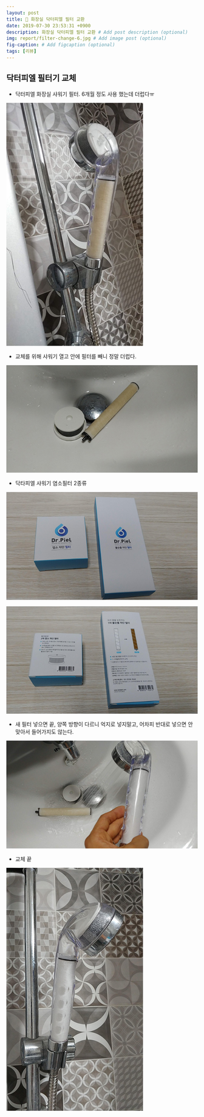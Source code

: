 ```yaml
---
layout: post
title: 🔎 화장실 닥터피엘 필터 교환
date: 2019-07-30 23:53:31 +0900
description: 화장실 닥터피엘 필터 교환 # Add post description (optional)
img: report/filter-change-6.jpg # Add image post (optional)
fig-caption: # Add figcaption (optional)
tags: [리뷰]
---
```



## 닥터피엘 필터기 교체

- 닥터피엘 화장실 샤워기 필터. 6개월 정도 사용 했는데 더럽다ㅠ

![filter-change-1.jpg](/img/in-post/filter-change-1.jpg)


- 교체를 위해 샤워기 열고 안에 필터를 빼니 정말 더럽다.

![filter-change-2.jpg](/img/in-post/filter-change-2.jpg)

- 닥타피엘 샤워기 염소필터 2종류

![filter-change-3.jpg](/img/in-post/filter-change-3.jpg)

![filter-change-4.jpg](/img/in-post/filter-change-4.jpg)


- 새 필터 넣으면  끝, 양쪽 방향이 다르니 억지로 넣지말고, 어차피 반대로 넣으면 안맞아서 들어가지도 않는다. 

![filter-change-5.jpg](/img/in-post/filter-change-5.jpg)


- 교체 끝  

![filter-change-6.jpg](/img/in-post/filter-change-6.jpg)